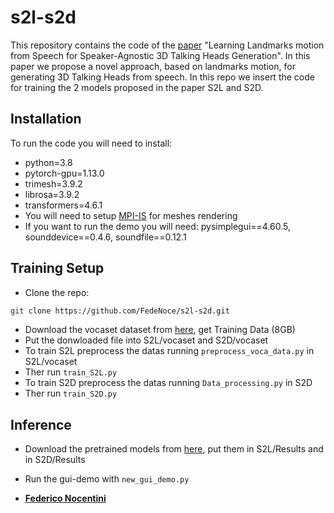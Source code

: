 # s2l-s2d
This repository contains the code of the [paper](https://arxiv.org/abs/2306.01415) "Learning Landmarks motion from Speech for Speaker-Agnostic 3D Talking Heads Generation".
In this paper we propose a novel approach, based on landmarks motion, for generating 3D Talking Heads from speech. In this repo we insert the code for training the 2 models proposed in the paper S2L and S2D.

## Installation
To run the code you will need to install:
* python=3.8
* pytorch-gpu=1.13.0
* trimesh=3.9.2
* librosa=3.9.2
* transformers=4.6.1
* You will need to setup [MPI-IS](https://github.com/MPI-IS/mesh) for meshes rendering
* If you want to run the demo you will need: pysimplegui==4.60.5, sounddevice==0.4.6, soundfile==0.12.1

## Training Setup
*  Clone the repo:
```sh
git clone https://github.com/FedeNoce/s2l-s2d.git
```
*  Download the vocaset dataset from [here](https://voca.is.tue.mpg.de/download.php), get Training Data (8GB)
*  Put the donwloaded file into S2L/vocaset and S2D/vocaset
*  To train S2L preprocess the datas running ```preprocess_voca_data.py``` in S2L/vocaset
*  Ther run ```train_S2L.py```
*  To train S2D preprocess the datas running ```Data_processing.py``` in S2D
*  Ther run ```train_S2D.py```
  
## Inference
*  Download the pretrained models from [here](https://drive.google.com/drive/folders/1h0l8cMUh_7GVedJykYH8zSEqNhj3BVeJ?usp=sharing), put them in S2L/Results and in S2D/Results
*  Run the gui-demo with ```new_gui_demo.py```

* [**Federico Nocentini**](https://github.com/FedeNoce)
